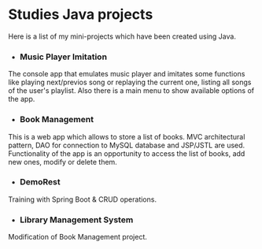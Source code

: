 # Studies Java projects
Here is a list of my mini-projects which have been created using Java.

- ### Music Player Imitation  
The console app that emulates music player and imitates some functions like playing next/previos song or replaying the current one, listing all songs of the user's playlist. Also there is a main menu to show available options of the app.
- ### Book Management  
This is a web app which allows to store a list of books. MVC architectural pattern, DAO for connection to MySQL database and JSP/JSTL are used. Functionality of the app is an opportunity to access the list of books, add new ones, modify or delete them.
- ### DemoRest
Training with Spring Boot & CRUD operations.
- ### Library Management System
Modification of Book Management project.
